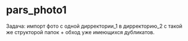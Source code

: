 # pars_photo1
Задача: импорт фото с одной дирректории_1 в дирректорию_2 с такой же структорой папок + обход уже имеющихся дубликатов.
